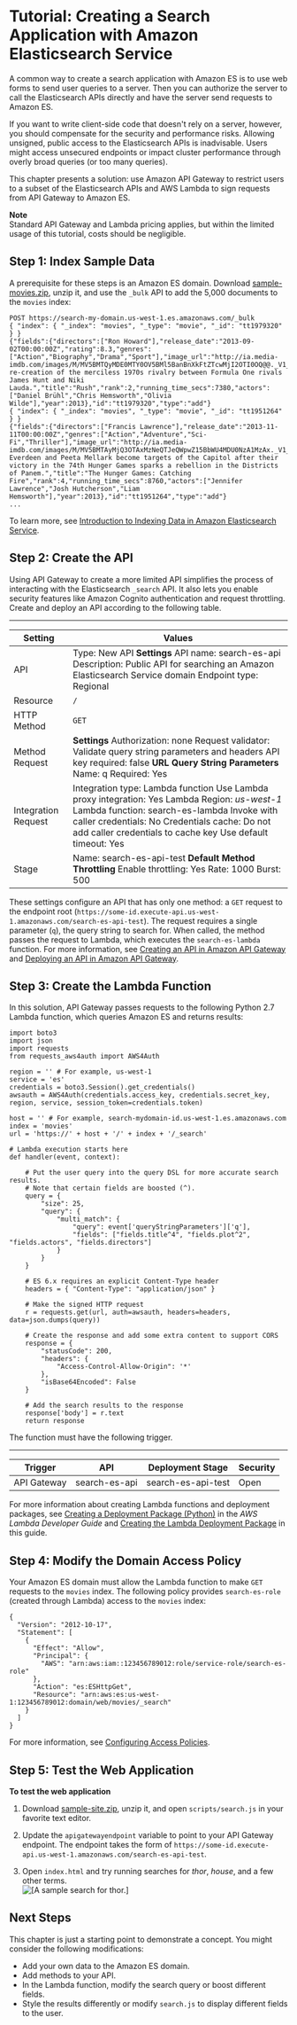 # Tutorial: Creating a Search Application with Amazon Elasticsearch Service<a name="search-example"></a>

A common way to create a search application with Amazon ES is to use web forms to send user queries to a server\. Then you can authorize the server to call the Elasticsearch APIs directly and have the server send requests to Amazon ES\.

If you want to write client\-side code that doesn't rely on a server, however, you should compensate for the security and performance risks\. Allowing unsigned, public access to the Elasticsearch APIs is inadvisable\. Users might access unsecured endpoints or impact cluster performance through overly broad queries \(or too many queries\)\.

This chapter presents a solution: use Amazon API Gateway to restrict users to a subset of the Elasticsearch APIs and AWS Lambda to sign requests from API Gateway to Amazon ES\.

**Note**  
Standard API Gateway and Lambda pricing applies, but within the limited usage of this tutorial, costs should be negligible\.

## Step 1: Index Sample Data<a name="search-example-es"></a>

A prerequisite for these steps is an Amazon ES domain\. Download [sample\-movies\.zip](samples/sample-movies.zip), unzip it, and use the `_bulk` API to add the 5,000 documents to the `movies` index:

```
POST https://search-my-domain.us-west-1.es.amazonaws.com/_bulk
{ "index": { "_index": "movies", "_type": "movie", "_id": "tt1979320" } }
{"fields":{"directors":["Ron Howard"],"release_date":"2013-09-02T00:00:00Z","rating":8.3,"genres":["Action","Biography","Drama","Sport"],"image_url":"http://ia.media-imdb.com/images/M/MV5BMTQyMDE0MTY0OV5BMl5BanBnXkFtZTcwMjI2OTI0OQ@@._V1_SX400_.jpg","plot":"A re-creation of the merciless 1970s rivalry between Formula One rivals James Hunt and Niki Lauda.","title":"Rush","rank":2,"running_time_secs":7380,"actors":["Daniel Brühl","Chris Hemsworth","Olivia Wilde"],"year":2013},"id":"tt1979320","type":"add"}
{ "index": { "_index": "movies", "_type": "movie", "_id": "tt1951264" } }
{"fields":{"directors":["Francis Lawrence"],"release_date":"2013-11-11T00:00:00Z","genres":["Action","Adventure","Sci-Fi","Thriller"],"image_url":"http://ia.media-imdb.com/images/M/MV5BMTAyMjQ3OTAxMzNeQTJeQWpwZ15BbWU4MDU0NzA1MzAx._V1_SX400_.jpg","plot":"Katniss Everdeen and Peeta Mellark become targets of the Capitol after their victory in the 74th Hunger Games sparks a rebellion in the Districts of Panem.","title":"The Hunger Games: Catching Fire","rank":4,"running_time_secs":8760,"actors":["Jennifer Lawrence","Josh Hutcherson","Liam Hemsworth"],"year":2013},"id":"tt1951264","type":"add"}
...
```

To learn more, see [Introduction to Indexing Data in Amazon Elasticsearch Service](es-indexing.md)\.

## Step 2: Create the API<a name="search-example-api"></a>

Using API Gateway to create a more limited API simplifies the process of interacting with the Elasticsearch `_search` API\. It also lets you enable security features like Amazon Cognito authentication and request throttling\. Create and deploy an API according to the following table\.


****  

| Setting | Values | 
| --- | --- | 
| API |  Type: New API **Settings** API name: search\-es\-api Description: Public API for searching an Amazon Elasticsearch Service domain Endpoint type: Regional  | 
| Resource |  `/`  | 
| HTTP Method |  `GET`  | 
| Method Request |  **Settings** Authorization: none Request validator: Validate query string parameters and headers API key required: false **URL Query String Parameters** Name: q Required: Yes  | 
| Integration Request |  Integration type: Lambda function Use Lambda proxy integration: Yes Lambda Region: *us\-west\-1* Lambda function: search\-es\-lambda Invoke with caller credentials: No Credentials cache: Do not add caller credentials to cache key Use default timeout: Yes  | 
| Stage |  Name: search\-es\-api\-test **Default Method Throttling** Enable throttling: Yes Rate: 1000 Burst: 500  | 

These settings configure an API that has only one method: a `GET` request to the endpoint root \(`https://some-id.execute-api.us-west-1.amazonaws.com/search-es-api-test`\)\. The request requires a single parameter \(`q`\), the query string to search for\. When called, the method passes the request to Lambda, which executes the `search-es-lambda` function\. For more information, see [Creating an API in Amazon API Gateway](https://docs.aws.amazon.com/apigateway/latest/developerguide/how-to-create-api.html) and [Deploying an API in Amazon API Gateway](https://docs.aws.amazon.com/apigateway/latest/developerguide/how-to-deploy-api.html)\.

## Step 3: Create the Lambda Function<a name="search-example-lambda"></a>

In this solution, API Gateway passes requests to the following Python 2\.7 Lambda function, which queries Amazon ES and returns results:

```
import boto3
import json
import requests
from requests_aws4auth import AWS4Auth

region = '' # For example, us-west-1
service = 'es'
credentials = boto3.Session().get_credentials()
awsauth = AWS4Auth(credentials.access_key, credentials.secret_key, region, service, session_token=credentials.token)

host = '' # For example, search-mydomain-id.us-west-1.es.amazonaws.com
index = 'movies'
url = 'https://' + host + '/' + index + '/_search'

# Lambda execution starts here
def handler(event, context):

    # Put the user query into the query DSL for more accurate search results.
    # Note that certain fields are boosted (^).
    query = {
        "size": 25,
        "query": {
            "multi_match": {
                "query": event['queryStringParameters']['q'],
                "fields": ["fields.title^4", "fields.plot^2", "fields.actors", "fields.directors"]
            }
        }
    }

    # ES 6.x requires an explicit Content-Type header
    headers = { "Content-Type": "application/json" }

    # Make the signed HTTP request
    r = requests.get(url, auth=awsauth, headers=headers, data=json.dumps(query))

    # Create the response and add some extra content to support CORS
    response = {
        "statusCode": 200,
        "headers": {
            "Access-Control-Allow-Origin": '*'
        },
        "isBase64Encoded": False
    }

    # Add the search results to the response
    response['body'] = r.text
    return response
```

The function must have the following trigger\.


****  

| Trigger | API | Deployment Stage | Security | 
| --- | --- | --- | --- | 
| API Gateway | search\-es\-api | search\-es\-api\-test | Open | 

For more information about creating Lambda functions and deployment packages, see [Creating a Deployment Package \(Python\)](https://docs.aws.amazon.com/lambda/latest/dg/lambda-python-how-to-create-deployment-package.html) in the *AWS Lambda Developer Guide* and [Creating the Lambda Deployment Package](es-aws-integrations.md#es-aws-integrations-s3-lambda-es-deployment-package) in this guide\.

## Step 4: Modify the Domain Access Policy<a name="search-example-perms"></a>

Your Amazon ES domain must allow the Lambda function to make `GET` requests to the `movies` index\. The following policy provides `search-es-role` \(created through Lambda\) access to the `movies` index:

```
{
  "Version": "2012-10-17",
  "Statement": [
    {
      "Effect": "Allow",
      "Principal": {
        "AWS": "arn:aws:iam::123456789012:role/service-role/search-es-role"
      },
      "Action": "es:ESHttpGet",
      "Resource": "arn:aws:es:us-west-1:123456789012:domain/web/movies/_search"
    }
  ]
}
```

For more information, see [Configuring Access Policies](es-createupdatedomains.md#es-createdomain-configure-access-policies)\.

## Step 5: Test the Web Application<a name="search-example-webpage"></a>

**To test the web application**

1. Download [sample\-site\.zip](samples/sample-site.zip), unzip it, and open `scripts/search.js` in your favorite text editor\.

1. Update the `apigatewayendpoint` variable to point to your API Gateway endpoint\. The endpoint takes the form of `https://some-id.execute-api.us-west-1.amazonaws.com/search-es-api-test`\.

1. Open `index.html` and try running searches for *thor*, *house*, and a few other terms\.  
![\[A sample search for thor.\]](http://docs.aws.amazon.com/elasticsearch-service/latest/developerguide/images/search-ui.png)

## Next Steps<a name="search-example-next"></a>

This chapter is just a starting point to demonstrate a concept\. You might consider the following modifications:
+ Add your own data to the Amazon ES domain\.
+ Add methods to your API\.
+ In the Lambda function, modify the search query or boost different fields\.
+ Style the results differently or modify `search.js` to display different fields to the user\.